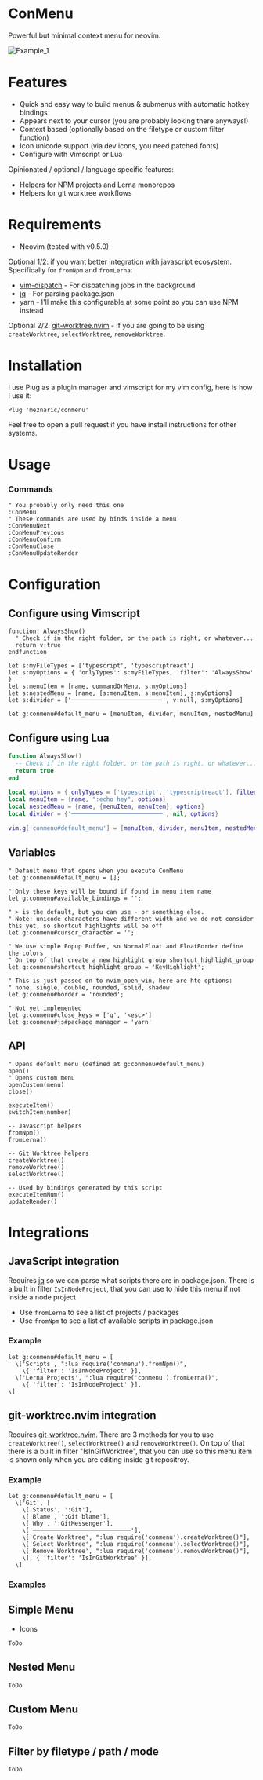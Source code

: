 <!-- panvimdoc-ignore-start -->

# ConMenu

Powerful but minimal context menu for neovim.

![Example_1](https://i.imgur.com/VwthRMF.jpg)

<!-- panvimdoc-ignore-end -->

# Features

 - Quick and easy way to build menus & submenus with automatic hotkey bindings
 - Appears next to your cursor (you are probably looking there anyways!)
 - Context based (optionally based on the filetype or custom filter function)
 - Icon unicode support (via dev icons, you need patched fonts)
 - Configure with Vimscript or Lua

Opinionated / optional / language specific features:

 - Helpers for NPM projects and Lerna monorepos
 - Helpers for git worktree workflows

# Requirements

 - Neovim (tested with v0.5.0)

Optional 1/2: if you want better integration with javascript ecosystem. Specifically for `fromNpm` and `fromLerna`:

 - [vim-dispatch](https://github.com/tpope/vim-dispatch) - For dispatching jobs in the background
 - [jq](https://github.com/stedolan/jq) - For parsing package.json
 - yarn - I'll make this configurable at some point so you can use NPM instead

Optional 2/2: [git-worktree.nvim](https://github.com/ThePrimeagen/git-worktree.nvim) - If you are going to be using `createWorktree`, `selectWorktree`, `removeWorktree`.

<!-- panvimdoc-ignore-start -->

# Installation

I use Plug as a plugin manager and vimscript for my vim config, here is how I use it:
```
Plug 'meznaric/conmenu'
```

Feel free to open a pull request if you have install instructions for other systems.

<!-- panvimdoc-ignore-end -->

# Usage

### Commands
```
" You probably only need this one
:ConMenu
" These commands are used by binds inside a menu
:ConMenuNext
:ConMenuPrevious
:ConMenuConfirm
:ConMenuClose
:ConMenuUpdateRender
```


# Configuration

## Configure using Vimscript

```
function! AlwaysShow()
  " Check if in the right folder, or the path is right, or whatever...
  return v:true
endfunction

let s:myFileTypes = ['typescript', 'typescriptreact']
let s:myOptions = { 'onlyTypes': s:myFileTypes, 'filter': 'AlwaysShow'  }
let s:menuItem = [name, commandOrMenu, s:myOptions]
let s:nestedMenu = [name, [s:menuItem, s:menuItem], s:myOptions]
let s:divider = ['──────────────────────────', v:null, s:myOptions]

let g:conmenu#default_menu = [menuItem, divider, menuItem, nestedMenu]
```

## Configure using Lua

```lua
function AlwaysShow()
  -- Check if in the right folder, or the path is right, or whatever...
  return true
end

local options = { onlyTypes = ['typescript', 'typescriptreact'], filter = 'AlwaysShow' }
local menuItem = {name, ":echo hey", options}
local nestedMenu = {name, {menuItem, menuItem}, options}
local divider = {'──────────────────────────', nil, options}

vim.g['conmenu#default_menu'] = [menuItem, divider, menuItem, nestedMenu]
```

## Variables

```vim
" Default menu that opens when you execute ConMenu
let g:conmenu#default_menu = [];

" Only these keys will be bound if found in menu item name
let g:conmenu#available_bindings = '';

" > is the default, but you can use - or something else.
" Note: unicode characters have different width and we do not consider this yet, so shortcut highlights will be off
let g:conmenu#cursor_character = '';

" We use simple Popup Buffer, so NormalFloat and FloatBorder define the colors
" On top of that create a new highlight group shortcut_highlight_group
let g:conmenu#shortcut_highlight_group = 'KeyHighlight';

" This is just passed on to nvim_open_win, here are hte options:
" none, single, double, rounded, solid, shadow
let g:conmenu#border = 'rounded';

" Not yet implemented
let g:conmenu#close_keys = ['q', '<esc>']
let g:conmenu#js#package_manager = 'yarn'
```


## API
```
" Opens default menu (defined at g:conmenu#default_menu)
open()
" Opens custom menu
openCustom(menu)
close()

executeItem()
switchItem(number)

-- Javascript helpers
fromNpm()
fromLerna()

-- Git Worktree helpers
createWorktree()
removeWorktree()
selectWorktree()

-- Used by bindings generated by this script
executeItemNum()
updateRender()
```

# Integrations

## JavaScript integration

Requires [jq](https://github.com/stedolan/jq) so we can parse what scripts there are in package.json. There is a built in filter `IsInNodeProject`, that you can use to hide this menu if not inside a node project.

 - Use `fromLerna` to see a list of projects / packages
 - Use `fromNpm` to see a list of available scripts in package.json

### Example
```
let g:conmenu#default_menu = [
  \['Scripts', ":lua require('conmenu').fromNpm()",
    \{ 'filter': 'IsInNodeProject' }],
  \['Lerna Projects', ":lua require('conmenu').fromLerna()",
    \{ 'filter': 'IsInNodeProject' }],
\]
```

## git-worktree.nvim integration


Requires [git-worktree.nvim](https://github.com/ThePrimeagen/git-worktree.nvim). There are 3 methods for you to use `createWorktree()`, `selectWorktree()` and `removeWorktree()`. On top of that there is a built in filter "IsInGitWorktree", that you can use so this menu item is shown only when you are editing inside git repositroy.

### Example
```
let g:conmenu#default_menu = [
  \['Git', [
    \['Status', ':Git'],
    \['Blame', ':Git blame'],
    \['Why', ':GitMessenger'],
    \['────────────────────────────'],
    \['Create Worktree', ":lua require('conmenu').createWorktree()"],
    \['Select Worktree', ":lua require('conmenu').selectWorktree()"],
    \['Remove Worktree', ":lua require('conmenu').removeWorktree()"],
    \], { 'filter': 'IsInGitWorktree' }],
  \]
```
<!-- panvimdoc-ignore-start -->


### Examples

## Simple Menu

- Icons
```
ToDo
```
## Nested Menu

```
ToDo
```
## Custom Menu

```
ToDo
```
## Filter by filetype / path / mode

```
ToDo
```

<!-- panvimdoc-ignore-end -->
